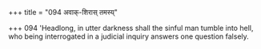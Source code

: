 +++
title = "094 अवाक्-शिरास् तमस्य्"

+++
094	'Headlong, in utter darkness shall the sinful man tumble into hell, who being interrogated in a judicial inquiry answers one question falsely.